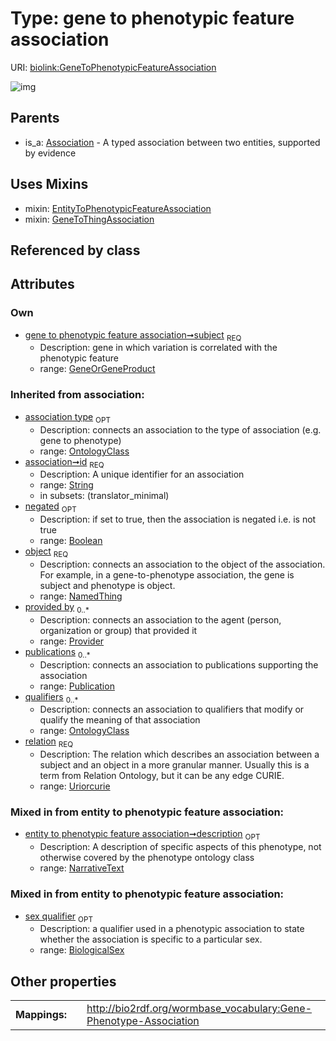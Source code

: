 
# Type: gene to phenotypic feature association




URI: [biolink:GeneToPhenotypicFeatureAssociation](https://w3id.org/biolink/vocab/GeneToPhenotypicFeatureAssociation)


![img](http://yuml.me/diagram/nofunky;dir:TB/class/[SeverityValue],[Publication],[Provider],[OntologyClass],[Onset],[NamedThing],[GeneToThingAssociation],[GeneOrGeneProduct]<subject%201..1-%20[GeneToPhenotypicFeatureAssociation&#124;description:narrative_text%20%3F;relation(i):uriorcurie;id(i):string;negated(i):boolean%20%3F],[GeneToPhenotypicFeatureAssociation]uses%20-.->[EntityToPhenotypicFeatureAssociation],[GeneToPhenotypicFeatureAssociation]uses%20-.->[GeneToThingAssociation],[Association]^-[GeneToPhenotypicFeatureAssociation],[GeneOrGeneProduct],[FrequencyValue],[EntityToPhenotypicFeatureAssociation],[BiologicalSex],[Association])

## Parents

 *  is_a: [Association](Association.md) - A typed association between two entities, supported by evidence

## Uses Mixins

 *  mixin: [EntityToPhenotypicFeatureAssociation](EntityToPhenotypicFeatureAssociation.md)
 *  mixin: [GeneToThingAssociation](GeneToThingAssociation.md)

## Referenced by class


## Attributes


### Own

 * [gene to phenotypic feature association➞subject](gene_to_phenotypic_feature_association_subject.md)  <sub>REQ</sub>
    * Description: gene in which variation is correlated with the phenotypic feature
    * range: [GeneOrGeneProduct](GeneOrGeneProduct.md)

### Inherited from association:

 * [association type](association_type.md)  <sub>OPT</sub>
    * Description: connects an association to the type of association (e.g. gene to phenotype)
    * range: [OntologyClass](OntologyClass.md)
 * [association➞id](association_id.md)  <sub>REQ</sub>
    * Description: A unique identifier for an association
    * range: [String](types/String.md)
    * in subsets: (translator_minimal)
 * [negated](negated.md)  <sub>OPT</sub>
    * Description: if set to true, then the association is negated i.e. is not true
    * range: [Boolean](types/Boolean.md)
 * [object](object.md)  <sub>REQ</sub>
    * Description: connects an association to the object of the association. For example, in a gene-to-phenotype association, the gene is subject and phenotype is object.
    * range: [NamedThing](NamedThing.md)
 * [provided by](provided_by.md)  <sub>0..*</sub>
    * Description: connects an association to the agent (person, organization or group) that provided it
    * range: [Provider](Provider.md)
 * [publications](publications.md)  <sub>0..*</sub>
    * Description: connects an association to publications supporting the association
    * range: [Publication](Publication.md)
 * [qualifiers](qualifiers.md)  <sub>0..*</sub>
    * Description: connects an association to qualifiers that modify or qualify the meaning of that association
    * range: [OntologyClass](OntologyClass.md)
 * [relation](relation.md)  <sub>REQ</sub>
    * Description: The relation which describes an association between a subject and an object in a more granular manner. Usually this is a term from Relation Ontology, but it can be any edge CURIE.
    * range: [Uriorcurie](types/Uriorcurie.md)

### Mixed in from entity to phenotypic feature association:

 * [entity to phenotypic feature association➞description](entity_to_phenotypic_feature_association_description.md)  <sub>OPT</sub>
    * Description: A description of specific aspects of this phenotype, not otherwise covered by the phenotype ontology class
    * range: [NarrativeText](types/NarrativeText.md)

### Mixed in from entity to phenotypic feature association:

 * [sex qualifier](sex_qualifier.md)  <sub>OPT</sub>
    * Description: a qualifier used in a phenotypic association to state whether the association is specific to a particular sex.
    * range: [BiologicalSex](BiologicalSex.md)

## Other properties

|  |  |  |
| --- | --- | --- |
| **Mappings:** | | http://bio2rdf.org/wormbase_vocabulary:Gene-Phenotype-Association |


